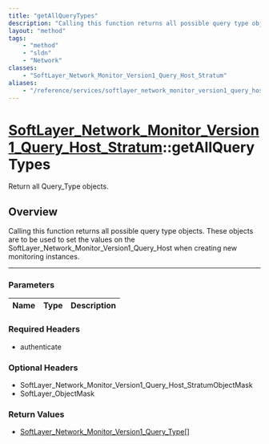 ```yaml
---
title: "getAllQueryTypes"
description: "Calling this function returns all possible query type objects. These objects are to be used to set the values on the Sof... "
layout: "method"
tags:
    - "method"
    - "sldn"
    - "Network"
classes:
    - "SoftLayer_Network_Monitor_Version1_Query_Host_Stratum"
aliases:
    - "/reference/services/softlayer_network_monitor_version1_query_host_stratum/getAllQueryTypes"
---
```

# [SoftLayer_Network_Monitor_Version1_Query_Host_Stratum](/reference/services/SoftLayer_Network_Monitor_Version1_Query_Host_Stratum)::getAllQueryTypes


Return all Query_Type objects.


## Overview 
Calling this function returns all possible query type objects. These objects are to be used to set the values on the SoftLayer_Network_Monitor_Version1_Query_Host when creating new monitoring instances. 

-----

### Parameters 
|Name | Type | Description |
| --- | --- | --- |


### Required Headers
* authenticate


### Optional Headers
* SoftLayer_Network_Monitor_Version1_Query_Host_StratumObjectMask
* SoftLayer_ObjectMask

### Return Values
* <a href='/reference/datatypes/SoftLayer_Network_Monitor_Version1_Query_Type'>SoftLayer_Network_Monitor_Version1_Query_Type[] </a>




